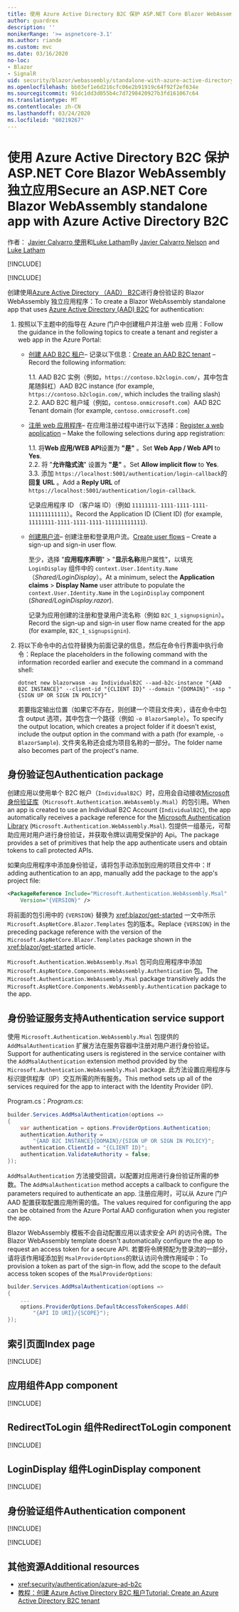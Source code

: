 ```yaml
---
title: 使用 Azure Active Directory B2C 保护 ASP.NET Core Blazor WebAssembly 独立应用
author: guardrex
description: ''
monikerRange: '>= aspnetcore-3.1'
ms.author: riande
ms.custom: mvc
ms.date: 03/16/2020
no-loc:
- Blazor
- SignalR
uid: security/blazor/webassembly/standalone-with-azure-active-directory-b2c
ms.openlocfilehash: bb03ef1e6d216cfc06e2b91919c64f92f2ef634e
ms.sourcegitcommit: 91dc1dd3d055b4c7d7298420927b3fd161067c64
ms.translationtype: MT
ms.contentlocale: zh-CN
ms.lasthandoff: 03/24/2020
ms.locfileid: "80219267"
---
```

# <a name="secure-an-aspnet-core-opno-locblazor-webassembly-standalone-app-with-azure-active-directory-b2c"></a><span data-ttu-id="2bb99-102">使用 Azure Active Directory B2C 保护 ASP.NET Core Blazor WebAssembly 独立应用</span><span class="sxs-lookup"><span data-stu-id="2bb99-102">Secure an ASP.NET Core Blazor WebAssembly standalone app with Azure Active Directory B2C</span></span>

<span data-ttu-id="2bb99-103">作者： [Javier Calvarro 使用](https://github.com/javiercn)和[Luke Latham](https://github.com/guardrex)</span><span class="sxs-lookup"><span data-stu-id="2bb99-103">By [Javier Calvarro Nelson](https://github.com/javiercn) and [Luke Latham](https://github.com/guardrex)</span></span>

[!INCLUDE[](~/includes/blazorwasm-preview-notice.md)]

[!INCLUDE[](~/includes/blazorwasm-3.2-template-article-notice.md)]

<span data-ttu-id="2bb99-104">创建使用[Azure Active Directory （AAD） B2C](/azure/active-directory-b2c/overview)进行身份验证的 Blazor WebAssembly 独立应用程序：</span><span class="sxs-lookup"><span data-stu-id="2bb99-104">To create a Blazor WebAssembly standalone app that uses [Azure Active Directory (AAD) B2C](/azure/active-directory-b2c/overview) for authentication:</span></span>

1. <span data-ttu-id="2bb99-105">按照以下主题中的指导在 Azure 门户中创建租户并注册 web 应用：</span><span class="sxs-lookup"><span data-stu-id="2bb99-105">Follow the guidance in the following topics to create a tenant and register a web app in the Azure Portal:</span></span>

   * <span data-ttu-id="2bb99-106">[创建 AAD B2C 租户](/azure/active-directory-b2c/tutorial-create-tenant)&ndash; 记录以下信息：</span><span class="sxs-lookup"><span data-stu-id="2bb99-106">[Create an AAD B2C tenant](/azure/active-directory-b2c/tutorial-create-tenant) &ndash; Record the following information:</span></span>

     <span data-ttu-id="2bb99-107">1\.</span><span class="sxs-lookup"><span data-stu-id="2bb99-107">1\.</span></span> <span data-ttu-id="2bb99-108">AAD B2C 实例（例如，`https://contoso.b2clogin.com/`，其中包含尾随斜杠）</span><span class="sxs-lookup"><span data-stu-id="2bb99-108">AAD B2C instance (for example, `https://contoso.b2clogin.com/`, which includes the trailing slash)</span></span><br>
     <span data-ttu-id="2bb99-109">2\.</span><span class="sxs-lookup"><span data-stu-id="2bb99-109">2\.</span></span> <span data-ttu-id="2bb99-110">AAD B2C 租户域（例如，`contoso.onmicrosoft.com`）</span><span class="sxs-lookup"><span data-stu-id="2bb99-110">AAD B2C Tenant domain (for example, `contoso.onmicrosoft.com`)</span></span>

   * <span data-ttu-id="2bb99-111">[注册 web 应用程序](/azure/active-directory-b2c/tutorial-register-applications)&ndash; 在应用注册过程中进行以下选择：</span><span class="sxs-lookup"><span data-stu-id="2bb99-111">[Register a web application](/azure/active-directory-b2c/tutorial-register-applications) &ndash; Make the following selections during app registration:</span></span>

     <span data-ttu-id="2bb99-112">1\.</span><span class="sxs-lookup"><span data-stu-id="2bb99-112">1\.</span></span> <span data-ttu-id="2bb99-113">将**Web 应用/WEB API**设置为 **"是"** 。</span><span class="sxs-lookup"><span data-stu-id="2bb99-113">Set **Web App / Web API** to **Yes**.</span></span><br>
     <span data-ttu-id="2bb99-114">2\.</span><span class="sxs-lookup"><span data-stu-id="2bb99-114">2\.</span></span> <span data-ttu-id="2bb99-115">将 "**允许隐式流**" 设置为 **"是"** 。</span><span class="sxs-lookup"><span data-stu-id="2bb99-115">Set **Allow implicit flow** to **Yes**.</span></span><br>
     <span data-ttu-id="2bb99-116">3\.</span><span class="sxs-lookup"><span data-stu-id="2bb99-116">3\.</span></span> <span data-ttu-id="2bb99-117">添加 `https://localhost:5001/authentication/login-callback`的**回复 URL** 。</span><span class="sxs-lookup"><span data-stu-id="2bb99-117">Add a **Reply URL** of `https://localhost:5001/authentication/login-callback`.</span></span>

     <span data-ttu-id="2bb99-118">记录应用程序 ID （客户端 ID）（例如 `11111111-1111-1111-1111-111111111111`）。</span><span class="sxs-lookup"><span data-stu-id="2bb99-118">Record the Application ID (Client ID) (for example, `11111111-1111-1111-1111-111111111111`).</span></span>

   * <span data-ttu-id="2bb99-119">[创建用户流](/azure/active-directory-b2c/tutorial-create-user-flows)&ndash; 创建注册和登录用户流。</span><span class="sxs-lookup"><span data-stu-id="2bb99-119">[Create user flows](/azure/active-directory-b2c/tutorial-create-user-flows) &ndash; Create a sign-up and sign-in user flow.</span></span>

     <span data-ttu-id="2bb99-120">至少，选择 "**应用程序声明**" > "**显示名称**用户属性"，以填充 `LoginDisplay` 组件中的 `context.User.Identity.Name` （*Shared/LoginDisplay*）。</span><span class="sxs-lookup"><span data-stu-id="2bb99-120">At a minimum, select the **Application claims** > **Display Name** user attribute to populate the `context.User.Identity.Name` in the `LoginDisplay` component (*Shared/LoginDisplay.razor*).</span></span>

     <span data-ttu-id="2bb99-121">记录为应用创建的注册和登录用户流名称（例如 `B2C_1_signupsignin`）。</span><span class="sxs-lookup"><span data-stu-id="2bb99-121">Record the sign-up and sign-in user flow name created for the app (for example, `B2C_1_signupsignin`).</span></span>

1. <span data-ttu-id="2bb99-122">将以下命令中的占位符替换为前面记录的信息，然后在命令行界面中执行命令：</span><span class="sxs-lookup"><span data-stu-id="2bb99-122">Replace the placeholders in the following command with the information recorded earlier and execute the command in a command shell:</span></span>

   ```dotnetcli
   dotnet new blazorwasm -au IndividualB2C --aad-b2c-instance "{AAD B2C INSTANCE}" --client-id "{CLIENT ID}" --domain "{DOMAIN}" -ssp "{SIGN UP OR SIGN IN POLICY}"
   ```

   <span data-ttu-id="2bb99-123">若要指定输出位置（如果它不存在，则创建一个项目文件夹），请在命令中包含 output 选项，其中包含一个路径（例如 `-o BlazorSample`）。</span><span class="sxs-lookup"><span data-stu-id="2bb99-123">To specify the output location, which creates a project folder if it doesn't exist, include the output option in the command with a path (for example, `-o BlazorSample`).</span></span> <span data-ttu-id="2bb99-124">文件夹名称还会成为项目名称的一部分。</span><span class="sxs-lookup"><span data-stu-id="2bb99-124">The folder name also becomes part of the project's name.</span></span>

## <a name="authentication-package"></a><span data-ttu-id="2bb99-125">身份验证包</span><span class="sxs-lookup"><span data-stu-id="2bb99-125">Authentication package</span></span>

<span data-ttu-id="2bb99-126">创建应用以使用单个 B2C 帐户（`IndividualB2C`）时，应用会自动接收[Microsoft 身份验证库](/azure/active-directory/develop/msal-overview)（`Microsoft.Authentication.WebAssembly.Msal`）的包引用。</span><span class="sxs-lookup"><span data-stu-id="2bb99-126">When an app is created to use an Individual B2C Account (`IndividualB2C`), the app automatically receives a package reference for the [Microsoft Authentication Library](/azure/active-directory/develop/msal-overview) (`Microsoft.Authentication.WebAssembly.Msal`).</span></span> <span data-ttu-id="2bb99-127">包提供一组基元，可帮助应用对用户进行身份验证，并获取令牌以调用受保护的 Api。</span><span class="sxs-lookup"><span data-stu-id="2bb99-127">The package provides a set of primitives that help the app authenticate users and obtain tokens to call protected APIs.</span></span>

<span data-ttu-id="2bb99-128">如果向应用程序中添加身份验证，请将包手动添加到应用的项目文件中：</span><span class="sxs-lookup"><span data-stu-id="2bb99-128">If adding authentication to an app, manually add the package to the app's project file:</span></span>

```xml
<PackageReference Include="Microsoft.Authentication.WebAssembly.Msal" 
    Version="{VERSION}" />
```

<span data-ttu-id="2bb99-129">将前面的包引用中的 `{VERSION}` 替换为 <xref:blazor/get-started> 一文中所示 `Microsoft.AspNetCore.Blazor.Templates` 包的版本。</span><span class="sxs-lookup"><span data-stu-id="2bb99-129">Replace `{VERSION}` in the preceding package reference with the version of the `Microsoft.AspNetCore.Blazor.Templates` package shown in the <xref:blazor/get-started> article.</span></span>

<span data-ttu-id="2bb99-130">`Microsoft.Authentication.WebAssembly.Msal` 包可向应用程序中添加 `Microsoft.AspNetCore.Components.WebAssembly.Authentication` 包。</span><span class="sxs-lookup"><span data-stu-id="2bb99-130">The `Microsoft.Authentication.WebAssembly.Msal` package transitively adds the `Microsoft.AspNetCore.Components.WebAssembly.Authentication` package to the app.</span></span>

## <a name="authentication-service-support"></a><span data-ttu-id="2bb99-131">身份验证服务支持</span><span class="sxs-lookup"><span data-stu-id="2bb99-131">Authentication service support</span></span>

<span data-ttu-id="2bb99-132">使用 `Microsoft.Authentication.WebAssembly.Msal` 包提供的 `AddMsalAuthentication` 扩展方法在服务容器中注册对用户进行身份验证。</span><span class="sxs-lookup"><span data-stu-id="2bb99-132">Support for authenticating users is registered in the service container with the `AddMsalAuthentication` extension method provided by the `Microsoft.Authentication.WebAssembly.Msal` package.</span></span> <span data-ttu-id="2bb99-133">此方法设置应用程序与标识提供程序（IP）交互所需的所有服务。</span><span class="sxs-lookup"><span data-stu-id="2bb99-133">This method sets up all of the services required for the app to interact with the Identity Provider (IP).</span></span>

<span data-ttu-id="2bb99-134">Program.cs：</span><span class="sxs-lookup"><span data-stu-id="2bb99-134">*Program.cs*:</span></span>

```csharp
builder.Services.AddMsalAuthentication(options =>
{
    var authentication = options.ProviderOptions.Authentication;
    authentication.Authority = 
        "{AAD B2C INSTANCE}{DOMAIN}/{SIGN UP OR SIGN IN POLICY}";
    authentication.ClientId = "{CLIENT ID}";
    authentication.ValidateAuthority = false;
});
```

<span data-ttu-id="2bb99-135">`AddMsalAuthentication` 方法接受回调，以配置对应用进行身份验证所需的参数。</span><span class="sxs-lookup"><span data-stu-id="2bb99-135">The `AddMsalAuthentication` method accepts a callback to configure the parameters required to authenticate an app.</span></span> <span data-ttu-id="2bb99-136">注册应用时，可以从 Azure 门户 AAD 配置获取配置应用所需的值。</span><span class="sxs-lookup"><span data-stu-id="2bb99-136">The values required for configuring the app can be obtained from the Azure Portal AAD configuration when you register the app.</span></span>

<span data-ttu-id="2bb99-137">Blazor WebAssembly 模板不会自动配置应用以请求安全 API 的访问令牌。</span><span class="sxs-lookup"><span data-stu-id="2bb99-137">The Blazor WebAssembly template doesn't automatically configure the app to request an access token for a secure API.</span></span> <span data-ttu-id="2bb99-138">若要将令牌预配为登录流的一部分，请将该作用域添加到 `MsalProviderOptions`的默认访问令牌作用域中：</span><span class="sxs-lookup"><span data-stu-id="2bb99-138">To provision a token as part of the sign-in flow, add the scope to the default access token scopes of the `MsalProviderOptions`:</span></span>

```csharp
builder.Services.AddMsalAuthentication(options =>
{
    ...
    options.ProviderOptions.DefaultAccessTokenScopes.Add(
        "{API ID URI}/{SCOPE}");
});
```

## <a name="index-page"></a><span data-ttu-id="2bb99-139">索引页面</span><span class="sxs-lookup"><span data-stu-id="2bb99-139">Index page</span></span>

[!INCLUDE[](~/includes/blazor-security/index-page-msal.md)]

## <a name="app-component"></a><span data-ttu-id="2bb99-140">应用组件</span><span class="sxs-lookup"><span data-stu-id="2bb99-140">App component</span></span>

[!INCLUDE[](~/includes/blazor-security/app-component.md)]

## <a name="redirecttologin-component"></a><span data-ttu-id="2bb99-141">RedirectToLogin 组件</span><span class="sxs-lookup"><span data-stu-id="2bb99-141">RedirectToLogin component</span></span>

[!INCLUDE[](~/includes/blazor-security/redirecttologin-component.md)]

## <a name="logindisplay-component"></a><span data-ttu-id="2bb99-142">LoginDisplay 组件</span><span class="sxs-lookup"><span data-stu-id="2bb99-142">LoginDisplay component</span></span>

[!INCLUDE[](~/includes/blazor-security/logindisplay-component.md)]

## <a name="authentication-component"></a><span data-ttu-id="2bb99-143">身份验证组件</span><span class="sxs-lookup"><span data-stu-id="2bb99-143">Authentication component</span></span>

[!INCLUDE[](~/includes/blazor-security/authentication-component.md)]

[!INCLUDE[](~/includes/blazor-security/troubleshoot.md)]

## <a name="additional-resources"></a><span data-ttu-id="2bb99-144">其他资源</span><span class="sxs-lookup"><span data-stu-id="2bb99-144">Additional resources</span></span>

* <xref:security/authentication/azure-ad-b2c>
* [<span data-ttu-id="2bb99-145">教程：创建 Azure Active Directory B2C 租户</span><span class="sxs-lookup"><span data-stu-id="2bb99-145">Tutorial: Create an Azure Active Directory B2C tenant</span></span>](/azure/active-directory-b2c/tutorial-create-tenant)
